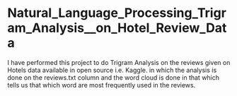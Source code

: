 # Natural_Language_Processing_Trigram_Analysis__on_Hotel_Review_Data
I have performed this project to do Trigram Analysis on the reviews given on Hotels data available in open source i.e. Kaggle. in which the analysis is done on the reviews.txt column and the word cloud is done in that which tells us that which word are most frequently used in the reviews.
